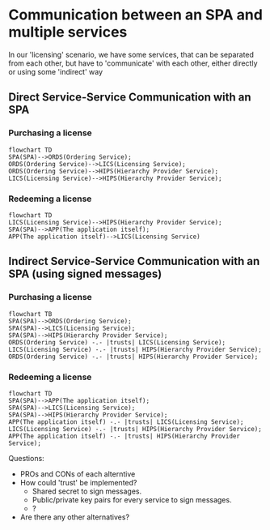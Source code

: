 # Communication between an SPA and multiple services

In our 'licensing' scenario, we have some services, that can be separated from each other, but have
to 'communicate' with each other, either directly or using some 'indirect' way

## Direct Service-Service Communication with an SPA

### Purchasing a license
```mermaid
flowchart TD
SPA(SPA)-->ORDS(Ordering Service);
ORDS(Ordering Service)-->LICS(Licensing Service);
ORDS(Ordering Service)-->HIPS(Hierarchy Provider Service);
LICS(Licensing Service)-->HIPS(Hierarchy Provider Service);
```

### Redeeming a license
```mermaid
flowchart TD
LICS(Licensing Service)-->HIPS(Hierarchy Provider Service);
SPA(SPA)-->APP(The application itself);
APP(The application itself)-->LICS(Licensing Service)
```

## Indirect Service-Service Communication with an SPA (using signed messages)

### Purchasing a license

```mermaid
flowchart TB
SPA(SPA)-->ORDS(Ordering Service);
SPA(SPA)-->LICS(Licensing Service);
SPA(SPA)-->HIPS(Hierarchy Provider Service);
ORDS(Ordering Service) -.- |trusts| LICS(Licensing Service);
LICS(Licensing Service) -.- |trusts| HIPS(Hierarchy Provider Service);
ORDS(Ordering Service) -.- |trusts| HIPS(Hierarchy Provider Service);
```

### Redeeming a license
```mermaid
flowchart TD
SPA(SPA)-->APP(The application itself);
SPA(SPA)-->LICS(Licensing Service);
SPA(SPA)-->HIPS(Hierarchy Provider Service);
APP(The application itself) -.- |trusts| LICS(Licensing Service);
LICS(Licensing Service) -.- |trusts| HIPS(Hierarchy Provider Service);
APP(The application itself) -.- |trusts| HIPS(Hierarchy Provider Service);
```

Questions:

- PROs and CONs of each alterntive
- How could 'trust' be implemented?
    - Shared secret to sign messages.
    - Public/private key pairs for every service to sign messages.
    - ?
- Are there any other alternatives?